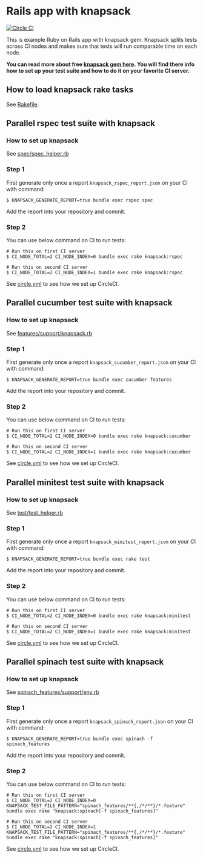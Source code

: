 # Rails app with knapsack

[![Circle CI](https://circleci.com/gh/KnapsackPro/rails-app-with-knapsack.svg)](https://circleci.com/gh/KnapsackPro/rails-app-with-knapsack)

This is example Ruby on Rails app with knapsack gem. Knapsack splits tests across CI nodes and makes sure that tests will run comparable time on each node.

__You can read more about free [knapsack gem here](https://github.com/ArturT/knapsack). You will find there info how to set up your test suite and how to do it on your favorite CI server.__


## How to load knapsack rake tasks

See [Rakefile](Rakefile).


## Parallel rspec test suite with knapsack

### How to set up knapsack

See [spec/spec_helper.rb](spec/spec_helper.rb)

### Step 1

First generate only once a report `knapsack_rspec_report.json` on your CI with command:

    $ KNAPSACK_GENERATE_REPORT=true bundle exec rspec spec

Add the report into your repository and commit.

### Step 2

You can use below command on CI to run tests:

    # Run this on first CI server
    $ CI_NODE_TOTAL=2 CI_NODE_INDEX=0 bundle exec rake knapsack:rspec

    # Run this on second CI server
    $ CI_NODE_TOTAL=2 CI_NODE_INDEX=1 bundle exec rake knapsack:rspec

See [circle.yml](.circleci/config.yml) to see how we set up CircleCI.


## Parallel cucumber test suite with knapsack

### How to set up knapsack

See [features/support/knapsack.rb](features/support/knapsack.rb)

### Step 1

First generate only once a report `knapsack_cucumber_report.json` on your CI with command:

    $ KNAPSACK_GENERATE_REPORT=true bundle exec cucumber features

Add the report into your repository and commit.

### Step 2

You can use below command on CI to run tests:

    # Run this on first CI server
    $ CI_NODE_TOTAL=2 CI_NODE_INDEX=0 bundle exec rake knapsack:cucumber

    # Run this on second CI server
    $ CI_NODE_TOTAL=2 CI_NODE_INDEX=1 bundle exec rake knapsack:cucumber

See [circle.yml](.circleci/config.yml) to see how we set up CircleCI.


## Parallel minitest test suite with knapsack

### How to set up knapsack

See [test/test_helper.rb](test/test_helper.rb)

### Step 1

First generate only once a report `knapsack_minitest_report.json` on your CI with command:

    $ KNAPSACK_GENERATE_REPORT=true bundle exec rake test

Add the report into your repository and commit.

### Step 2

You can use below command on CI to run tests:

    # Run this on first CI server
    $ CI_NODE_TOTAL=2 CI_NODE_INDEX=0 bundle exec rake knapsack:minitest

    # Run this on second CI server
    $ CI_NODE_TOTAL=2 CI_NODE_INDEX=1 bundle exec rake knapsack:minitest

See [circle.yml](.circleci/config.yml) to see how we set up CircleCI.


## Parallel spinach test suite with knapsack

### How to set up knapsack

See [spinach_features/support/env.rb](spinach_features/support/env.rb)

### Step 1

First generate only once a report `knapsack_spinach_report.json` on your CI with command:

    $ KNAPSACK_GENERATE_REPORT=true bundle exec spinach -f spinach_features

Add the report into your repository and commit.

### Step 2

You can use below command on CI to run tests:

    # Run this on first CI server
    $ CI_NODE_TOTAL=2 CI_NODE_INDEX=0 KNAPSACK_TEST_FILE_PATTERN="spinach_features/**{,/*/**}/*.feature" bundle exec rake "knapsack:spinach[-f spinach_features]"

    # Run this on second CI server
    $ CI_NODE_TOTAL=2 CI_NODE_INDEX=1 KNAPSACK_TEST_FILE_PATTERN="spinach_features/**{,/*/**}/*.feature" bundle exec rake "knapsack:spinach[-f spinach_features]"

See [circle.yml](.circleci/config.yml) to see how we set up CircleCI.
